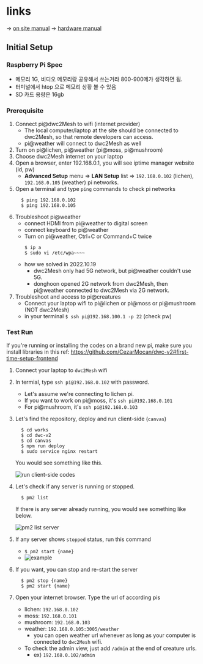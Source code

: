 # links
-> [on site manual](./on-site-manual-2022.md)
-> [hardware manual](./hardware-manual.md)

## Initial Setup 

### Raspberry Pi Spec
- 메모리 1G, 비디오 메모리랑 공유해서 쓰는거라 800-900메가 생각하면 됨.
- 터미널에서 htop 으로 메모리 상황 볼 수 있음
- SD 카드 용량은 16gb

### Prerequisite

1. Connect pi@dwc2Mesh to wifi (internet provider)
    - The local computer/laptop at the site should be connected to dwc2Mesh, so that remote developers can access.
    - pi@weather will connect to dwc2Mesh as well
2. Turn on pi@lichen, pi@weather (pi@moss, pi@mushroom)
3. Choose dwc2Mesh internet on your laptop
4. Open a browser, enter 192.168.0.1, you will see iptime manager website (id, pw)
    - **Advanced Setup** menu => **LAN Setup** list => `192.168.0.102` (lichen), `192.168.0.105` (weather) pi networks.
5. Open a terminal and type `ping` commands to check pi networks
    ```
      $ ping 192.168.0.102
      $ ping 192.168.0.105
    ```
6. Troubleshoot pi@weather
    - connect HDMI from pi@weather to digital screen
    - connect keyboard to pi@weather
    - Turn on pi@weather, Ctrl+C or Command+C twice
        ```
        $ ip a
        $ sudo vi /etc/wpa~~~~
        ```
    - how we solved in 2022.10.19
      - dwc2Mesh only had 5G network, but pi@weather couldn't use 5G.
      - donghoon opened 2G network from dwc2Mesh, then pi@weather connected to dwc2Mesh via 2G network.
7. Troubleshoot and access to pi@creatures
    - Connect your laptop wifi to pi@lichen or pi@moss or pi@mushroom (NOT dwc2Mesh)
    - in your terminal `$ ssh pi@192.168.100.1 -p 22` (check pw)

### Test Run
If you're running or installing the codes on a brand new pi, make sure you install libraries in this ref: https://github.com/CezarMocan/dwc-v2#first-time-setup-frontend

1. Connect your laptop to `dwc2Mesh` wifi
2. In termial, type `ssh pi@192.168.0.102` with password.
    - Let's assume we're connecting to lichen pi.
    - If you want to work on pi@moss, it's `ssh pi@192.168.0.101`
    - For pi@mushroom, it's `ssh pi@192.168.0.103`
3. Let's find the repository, deploy and run client-side (`canvas`)
      ```
        $ cd works
        $ cd dwc-v2
        $ cd canvas
        $ npm run deploy
        $ sudo service nginx restart
      ```
   You would see something like this.
   
   ![run client-side codes](https://user-images.githubusercontent.com/17012862/197684896-5e4c0aaa-d327-482e-8ab6-8cf7cd6ecc79.png)

4. Let's check if any server is running or stopped.
      ```
        $ pm2 list
      ```
      
      If there is any server already running, you would see something like below.
      
      ![pm2 list server](https://user-images.githubusercontent.com/17012862/197684911-cd0e91dd-ce2a-41ab-9b6a-6b610af787d1.png)

5. If any server shows `stopped` status, run this command
    - `$ pm2 start {name}`
    - ![example](https://user-images.githubusercontent.com/17012862/197685263-61a0a21d-96db-45fa-944a-f698ed381669.png)

6. If you want, you can stop and re-start the server
    ```
      $ pm2 stop {name}
      $ pm2 start {name}
    ```
7. Open your internet browser. Type the url of according pis
    - lichen: `192.168.0.102`
    - moss: `192.168.0.101`
    - mushroom: `192.168.0.103`
    - weather: `192.168.0.105:3005/weather`
        - you can open weather url whenever as long as your computer is connected to `dwc2Mesh` wifi.
    - To check the admin view, just add `/admin` at the end of creature urls.
        - ex) `192.168.0.102/admin`




